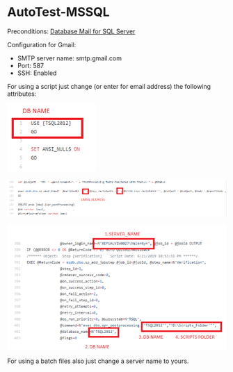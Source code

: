 # AutoTest-MSSQL
Preconditions:
[Database Mail for SQL Server](https://www.mssqltips.com/sqlservertip/1100/setting-up-database-mail-for-sql-server/)

Configuration for Gmail: 
* SMTP server name: smtp.gmail.com
* Port: 587
* SSH: Enabled

For using a script just change (or enter for email address) the following attributes:

![Readme_pic_0](https://github.com/ValentynTroian/AutoTest-MSSQL/blob/master/Readme/readme_0.PNG?raw=true)

![Readme_pic_1](https://github.com/ValentynTroian/AutoTest-MSSQL/blob/master/Readme/readme_1.PNG?raw=true)

![Readme_pic_2](https://github.com/ValentynTroian/AutoTest-MSSQL/blob/master/Readme/readme_2.PNG?raw=true)

For using a batch files also just change a server name to yours.
